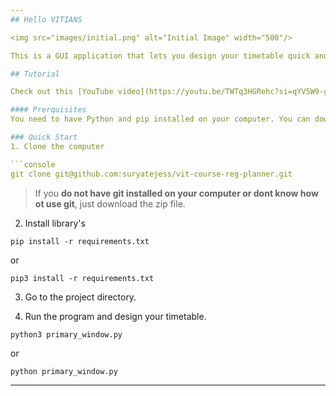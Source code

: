 ```yaml
---
## Hello VITIANS

<img src="images/initial.png" alt="Initial Image" width="500"/>

This is a GUI application that lets you design your timetable quick and efficiently

## Tutorial

Check out this [YouTube video](https://youtu.be/TWTq3HGRehc?si=qYV5W9-gFurCl5Mc) for a detailed tutorial.

#### Prerquisites 
You need to have Python and pip installed on your computer. You can download Python from [python.org](https://www.python.org/) and pip usually comes bundled with it.

### Quick Start
1. Clone the computer

```console
git clone git@github.com:suryatejess/vit-course-reg-planner.git
```
> If you **do not have git installed on your computer or dont know how ot use git**, just download the zip file. 

2. Install library's 
```
pip install -r requirements.txt
```
or 
```
pip3 install -r requirements.txt
```

3. Go to the project directory.

4. Run the program and design your timetable.
```
python3 primary_window.py
```
or 
```
python primary_window.py
```
---
```



